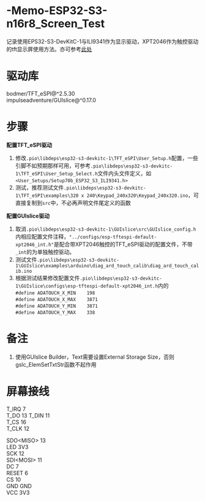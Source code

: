 # -Memo-ESP32-S3-n16r8_Screen_Test
记录使用EPS32-S3-DevKitC-1与ILI9341作为显示驱动，XPT2046作为触控驱动的tft显示屏使用方法。亦可参考[此处](https://blog.csdn.net/zgj_online/article/details/104992395)

# 驱动库
bodmer/TFT_eSPI@^2.5.30  
impulseadventure/GUIslice@^0.17.0

# 步骤
**配置TFT_eSPI驱动**  
1. 修改`.pio\libdeps\esp32-s3-devkitc-1\TFT_eSPI\User_Setup.h`配置，一些引脚不如预期那样可用，可参考`.pio\libdeps\esp32-s3-devkitc-1\TFT_eSPI\User_Setup_Select.h`文件内头文件定义，如`<User_Setups/Setup70b_ESP32_S3_ILI9341.h>`
2. 测试，推荐测试文件`.pio\libdeps\esp32-s3-devkitc-1\TFT_eSPI\examples\320 x 240\Keypad_240x320\Keypad_240x320.ino`，可直接复制到`src`中，不必再声明文件尾定义的函数
  
**配置GUIslice驱动**  
1. 取消`.pio\libdeps\esp32-s3-devkitc-1\GUIslice\src\GUIslice_config.h`内相应配置文件注释，`"../configs/esp-tftespi-default-xpt2046_int.h"`是配合带XPT2046触控的TFT_eSPI驱动的配置文件，不带`_int`的为单独触控驱动。
2. 测试文件`.pio\libdeps\esp32-s3-devkitc-1\GUIslice\examples\arduino\diag_ard_touch_calib\diag_ard_touch_calib.ino`
3. 根据测试结果修改配置文件`.pio\libdeps\esp32-s3-devkitc-1\GUIslice\configs\esp-tftespi-default-xpt2046_int.h`内的  
    `#define ADATOUCH_X_MIN    198`  
    `#define ADATOUCH_X_MAX    3871`  
    `#define ADATOUCH_Y_MIN    3871`  
    `#define ADATOUCH_Y_MAX    338`  
    
# 备注
1. 使用GUIslice Builder，Text需要设置External Storage Size，否则gslc_ElemSetTxtStr函数不起作用

# 屏幕接线
T_IRQ           7  
T_DO           13 
T_DIN          11  
T_CS           16  
T_CLK          12  

SDO\<MISO\>    13  
LED           3V3  
SCK            12  
SDI\<MOSI\>    11  
DC              7  
RESET           6  
CS             10  
GND           GND  
VCC           3V3  
